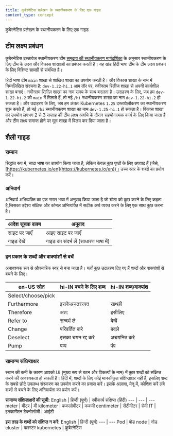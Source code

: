 ```yaml
---
title: कुबेरनेटिस प्रलेखन के स्थानीयकरण के लिए एक गाइड
content_type: concept
---
```

<!-- overview -->

कुबेरनेटिस प्रलेखन के स्थानीयकरण के लिए एक गाइड

<!-- body -->

## टीम लक्ष्य प्रबंधन

कुबेरनेटिस दस्तावेज़ स्थानीयकरण टीम [समुदाय की स्थानीयकरण मार्गदर्शिका](/docs/contribute/localization/#branching-strategy) के अनुसार स्थानीयकरण के लिए टीम के लक्ष्य और विकास शाखाओं का प्रबंधन करती है। यह खंड हिंदी भाषा टीम के टीम लक्ष्य प्रबंधन के लिए विशिष्ट सामग्री से संबंधित है।

हिंदी भाषा टीम `main` शाखा से शाखित शाखा का उपयोग करती है। और विकास शाखा के नाम में निम्नलिखित संरचना है:
`dev-1.22-hi.1`
आम तौर पर, नवीनतम रिलीज शाखा से अपनी कार्यशील शाखा बनाएं। नवीनतम रिलीज़ शाखा का नाम समय के साथ बदलता है। उदाहरण के लिए, जब हम `dev-1.22-hi.2` को `main` में मिलाते हैं, तो नई `/hi` स्थानीयकरण शाखा का नाम `dev-1.22-hi.2` हो सकता है। और उदाहरण के लिए, जब हम अंततः Kubernetes `1.25` दस्तावेज़ीकरण का स्थानीयकरण शुरू करते हैं, तो नई `/hi` स्थानीयकरण शाखा का नाम `dev-1.25-hi.1` हो सकता है।
विकास शाखा का उपयोग लगभग 2 से 3 सप्ताह की टीम लक्ष्य अवधि के दौरान सहयोगात्मक कार्य के लिए किया जाता है और टीम लक्ष्य समाप्त होने पर मूल शाखा में विलय कर दिया जाता है।

## शैली गाइड

### सम्मान
सिद्धांत रूप में, सादा भाषा का उपयोग किया जाता है, लेकिन केवल कुछ पृष्ठों के लिए अपवाद हैं (जैसे, [https://kubernetes.io/en](https://kubernetes.io/en))।
उच्च स्तर के शब्दों का प्रयोग करें।

### अनिवार्य 
अनिवार्य अभिव्यक्ति का एक सरल भाषा में अनुवाद किया जाता है जो श्रोता को कुछ करने के लिए कहता है,जिसका उद्देश्य संक्षिप्त और कोमल अभिव्यक्ति में सटीक अर्थ व्यक्त करने के लिए एक साथ कुछ करना है।

आदेश सूचक वाक्य | अनुवाद
--- | ---
साइट पर जाएँ | आइए साइट पर जाएँ 
गाइड देखें | गाइड का संदर्भ लें (साधारण भाषा में)

### इन प्रकार के शब्दों और वाक्यांशों से बचें

अनावश्यक रूप से औपचारिक स्वर से बचा जाता है। यहाँ कुछ उदाहरण दिए गए हैं
शब्दों और वाक्यांशों से बचने के लिए।

en-US स्रोत | hi-IN बचने के लिए शब्द | hi-IN शब्द/वाक्यांश
--- | --- | ---
Select/choose/pick | | 
Furthermore | इसकेअनतररक्त | साथही
Therefore | अत: | इसीलिए
Refer to | सन्दर्भ ले | देखें
Change | परिवर्तित करे | बदले
Deselect | इसका चयन रद्द करे | अचयनित करे
Pump | पम्प | पंप


### सामान्य संक्षिप्ताक्षर

स्थान की कमी के कारण आपको UI (मुख्य रूप से बटन और विकल्पों के नाम) में कुछ शब्दों को संक्षिप्त करने की आवश्यकता हो सकती है। हिंदी में, शब्दों के लिए कोई मानकीकृत संक्षिप्ताक्षर नहीं हैं, इसलिए शब्द के सबसे छोटे उपलब्ध संस्करण का उपयोग करने का प्रयास करें। इसके अलावा, मेनू में, कोशिश करें
लंबे शब्दों से बचने के लिए अनिवार्यता का प्रयोग करें।

**सामान्य संक्षिप्ताक्षरों की सूची:**
English | हिन्दी (पूर्ण) | स्वीकार्य संक्षिप्त (हिंदी)
--- | --- | ---
meter | मीटर | मी
kilometer | ककलोमीटर | ककमी
centimeter | सेंटीमीटर | सेमी
IT | इनफार्मेशन टेक्नोलॉजी | आईटी



**इस तरह के शब्दों को संक्षिप्त न करें:**
English | हिन्दी (पूर्ण)
--- | --- 
Pod | पोड
node | नोड
cluster | क्लस्टर
kubernetes | कुबेरनेटिस
